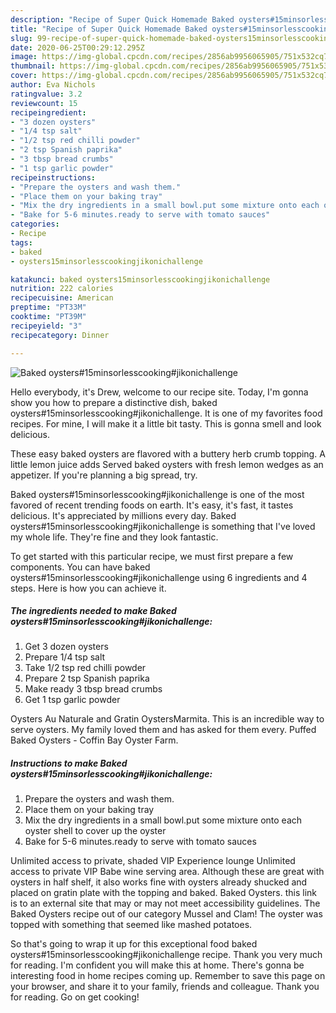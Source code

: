 ```yaml
---
description: "Recipe of Super Quick Homemade Baked oysters#15minsorlesscooking#jikonichallenge"
title: "Recipe of Super Quick Homemade Baked oysters#15minsorlesscooking#jikonichallenge"
slug: 99-recipe-of-super-quick-homemade-baked-oysters15minsorlesscookingjikonichallenge
date: 2020-06-25T00:29:12.295Z
image: https://img-global.cpcdn.com/recipes/2856ab9956065905/751x532cq70/baked-oysters15minsorlesscookingjikonichallenge-recipe-main-photo.jpg
thumbnail: https://img-global.cpcdn.com/recipes/2856ab9956065905/751x532cq70/baked-oysters15minsorlesscookingjikonichallenge-recipe-main-photo.jpg
cover: https://img-global.cpcdn.com/recipes/2856ab9956065905/751x532cq70/baked-oysters15minsorlesscookingjikonichallenge-recipe-main-photo.jpg
author: Eva Nichols
ratingvalue: 3.2
reviewcount: 15
recipeingredient:
- "3 dozen oysters"
- "1/4 tsp salt"
- "1/2 tsp red chilli powder"
- "2 tsp Spanish paprika"
- "3 tbsp bread crumbs"
- "1 tsp garlic powder"
recipeinstructions:
- "Prepare the oysters and wash them."
- "Place them on your baking tray"
- "Mix the dry ingredients in a small bowl.put some mixture onto each oyster shell to cover up the oyster"
- "Bake for 5-6 minutes.ready to serve with tomato sauces"
categories:
- Recipe
tags:
- baked
- oysters15minsorlesscookingjikonichallenge

katakunci: baked oysters15minsorlesscookingjikonichallenge 
nutrition: 222 calories
recipecuisine: American
preptime: "PT33M"
cooktime: "PT39M"
recipeyield: "3"
recipecategory: Dinner

---
```



![Baked oysters#15minsorlesscooking#jikonichallenge](https://img-global.cpcdn.com/recipes/2856ab9956065905/751x532cq70/baked-oysters15minsorlesscookingjikonichallenge-recipe-main-photo.jpg)

Hello everybody, it's Drew, welcome to our recipe site. Today, I'm gonna show you how to prepare a distinctive dish, baked oysters#15minsorlesscooking#jikonichallenge. It is one of my favorites food recipes. For mine, I will make it a little bit tasty. This is gonna smell and look delicious.

These easy baked oysters are flavored with a buttery herb crumb topping. A little lemon juice adds Served baked oysters with fresh lemon wedges as an appetizer. If you&#39;re planning a big spread, try.

Baked oysters#15minsorlesscooking#jikonichallenge is one of the most favored of recent trending foods on earth. It's easy, it's fast, it tastes delicious. It's appreciated by millions every day. Baked oysters#15minsorlesscooking#jikonichallenge is something that I've loved my whole life. They're fine and they look fantastic.


To get started with this particular recipe, we must first prepare a few components. You can have baked oysters#15minsorlesscooking#jikonichallenge using 6 ingredients and 4 steps. Here is how you can achieve it.

<!--inarticleads1-->

##### The ingredients needed to make Baked oysters#15minsorlesscooking#jikonichallenge:

1. Get 3 dozen oysters
1. Prepare 1/4 tsp salt
1. Take 1/2 tsp red chilli powder
1. Prepare 2 tsp Spanish paprika
1. Make ready 3 tbsp bread crumbs
1. Get 1 tsp garlic powder


Oysters Au Naturale and Gratin OystersMarmita. This is an incredible way to serve oysters. My family loved them and has asked for them every. Puffed Baked Oysters - Coffin Bay Oyster Farm. 

<!--inarticleads2-->

##### Instructions to make Baked oysters#15minsorlesscooking#jikonichallenge:

1. Prepare the oysters and wash them.
1. Place them on your baking tray
1. Mix the dry ingredients in a small bowl.put some mixture onto each oyster shell to cover up the oyster
1. Bake for 5-6 minutes.ready to serve with tomato sauces


Unlimited access to private, shaded VIP Experience lounge Unlimited access to private VIP Babe wine serving area. Although these are great with oysters in half shelf, it also works fine with oysters already shucked and placed on gratin plate with the topping and baked. Baked Oysters. this link is to an external site that may or may not meet accessibility guidelines. The Baked Oysters recipe out of our category Mussel and Clam! The oyster was topped with something that seemed like mashed potatoes. 

So that's going to wrap it up for this exceptional food baked oysters#15minsorlesscooking#jikonichallenge recipe. Thank you very much for reading. I'm confident you will make this at home. There's gonna be interesting food in home recipes coming up. Remember to save this page on your browser, and share it to your family, friends and colleague. Thank you for reading. Go on get cooking!
